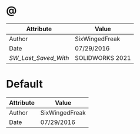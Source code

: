 # @
| Attribute | Value |
| ---  | ---     |
| Author | SixWingedFreak |
| Date | 07/29/2016 |
| _SW_Last_Saved_With_ | SOLIDWORKS 2021 |
# Default
| Attribute | Value |
| ---  | ---     |
| Author | SixWingedFreak |
| Date | 07/29/2016 |
